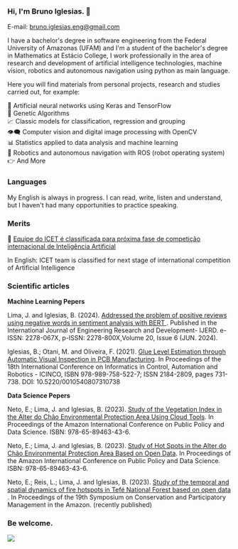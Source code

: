 <!--
**bruiglesias/bruiglesias** is a ✨ _special_ ✨ repository because its `README.md` (this file) appears on your GitHub profile.

Here are some ideas to get you started:

- 🔭 I’m currently working on ...
- 🌱 I’m currently learning ...
- 👯 I’m looking to collaborate on ...
- 🤔 I’m looking for help with ...
- 💬 Ask me about ...
- 📫 How to reach me: ...
- 😄 Pronouns: ...
- ⚡ Fun fact: ...
-->

### Hi, I'm Bruno Iglesias. 👋

E-mail: bruno.iglesias.eng@gmail.com


I have a bachelor's degree in software engineering from the Federal University of Amazonas (UFAM) and I'm a student of the bachelor's degree in Mathematics at Estácio College, I work professionally in the area of research and development of artificial intelligence technologies, machine vision, robotics and autonomous navigation using python as main language.

Here you will find materials from personal projects, research and studies carried out, for example:


  🧠 Artificial neural networks using Keras and TensorFlow <br/>
  🧬 Genetic Algorithms <br/>
  📈 Classic models for classification, regression and grouping<br/>
  👁️‍🗨️ Computer vision and digital image processing with OpenCV<br/>
 	📊 Statistics applied to data analysis and machine learning <br/>
  🤖 Robotics and autonomous navigation with ROS (robot operating system) <br/>
  👉 And More
  
### Languages
My English is always in progress. I can read, write, listen and understand, but I haven't had many opportunities to practice speaking.
 
### Merits

🏅 <a href="https://www.ufam.edu.br/ultimas-noticias/2267-equipe-do-icet-e-classificada-para-proxima-fase-de-competicao-internacional-de-inteligencia-artificial.html">Equipe do ICET é classificada para próxima fase de competição internacional de Inteligência Artificial</a> 

In English: ICET team is classified for next stage of international competition of Artificial Intelligence

### Scientific articles

<b> Machine Learning Pepers </b>

Lima, J. and Iglesias, B. (2024). <a href="https://www.ijerd.com/paper/vol20-issue6/20061522.pdf"> Addressed the problem of positive reviews using negative words in sentiment analysis with BERT </a>. Published in the International Journal of Engineering Research and Development- IJERD. e-ISSN: 2278-067X, p-ISSN: 2278-800X,Volume 20, Issue 6 (JUN. 2024).

Iglesias, B.; Otani, M. and Oliveira, F. (2021). <a href="https://www.scitepress.org/PublicationsDetail.aspx?ID=5p4UpQR0YcY=&t=1">Glue Level Estimation through Automatic Visual Inspection in PCB Manufacturing</a>. In Proceedings of the 18th International Conference on Informatics in Control, Automation and Robotics - ICINCO, ISBN 978-989-758-522-7; ISSN 2184-2809, pages 731-738. DOI: 10.5220/0010540807310738

<b> Data Science Pepers </b>

Neto, E.; Lima, J. and Iglesias, B. (2023). <a href="https://proceedings.science/cippcdam-2023/trabalhos/study-of-the-vegetation-index-in-the-alter-do-chao-environmental-protection-area?lang=pt-br">Study of the Vegetation Index in the Alter do Chão Environmental Protection Area Using Cloud Tools</a>. In Proceedings of the Amazon International Conference on Public Policy and Data Science. ISBN: 978-65-89463-43-6. 

Neto, E.; Lima, J. and Iglesias, B. (2023). <a href="https://proceedings.science/cippcdam-2023/trabalhos/study-of-hot-spots-in-the-alter-do-chao-environmental-protection-area-based-on-o?lang=pt-br">Study of Hot Spots in the Alter do Chão Environmental Protection Area Based on Open Data</a>. In Proceedings of the Amazon International Conference on Public Policy and Data Science. ISBN: 978-65-89463-43-6.

Neto, E.; Reis, L.; Lima, J. and Iglesias, B. (2023). <a href="">Study of the temporal and spatial dynamics of fire hotspots in Tefé National Forest based on open data </a>. In Proceedings of the 19th Symposium on Conservation and Participatory Management in the Amazon. (recently published) 

### Be welcome.
<img src="https://github.com/bruiglesias/bruiglesias/blob/main/vis%C3%A3o%20computacional%402x%20(2).png" />

